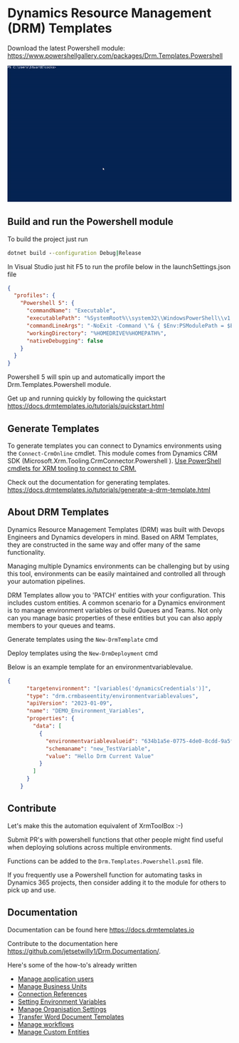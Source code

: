 ﻿# Dynamics Resource Management (DRM) Templates

Download the latest Powershell module: https://www.powershellgallery.com/packages/Drm.Templates.Powershell

![](https://github.com/jetsetwilly1/Drm.Powershell/blob/main/md-images/pwsh-new-drmdeployment.gif)

## Build and run the Powershell module

To build the project just run 

```cmd
dotnet build --configuration Debug|Release
```

In Visual Studio just hit F5 to run the profile below in the launchSettings.json file

```json
{
  "profiles": {
    "Powershell 5": {
      "commandName": "Executable",
      "executablePath": "%SystemRoot%\\system32\\WindowsPowerShell\\v1.0\\powershell.exe",
      "commandLineArgs": "-NoExit -Command \"& { $Env:PSModulePath = $Env:PSModulePath+';$(ProjectDir)\\Output\\'; Import-Module -Name Drm.Templates.Powershell }\"",
      "workingDirectory": "%HOMEDRIVE%%HOMEPATH%",
      "nativeDebugging": false
    }
  }
}
```

Powershell 5 will spin up and automatically import the Drm.Templates.Powershell module.

Get up and running quickly by following the quickstart https://docs.drmtemplates.io/tutorials/quickstart.html

## Generate Templates

To generate templates you can connect to Dynamics environments using the
`Connect-CrmOnline` cmdlet.  This module comes from Dynamics CRM SDK (Microsoft.Xrm.Tooling.CrmConnector.Powershell ).
[Use PowerShell cmdlets for XRM tooling to connect to CRM.](https://learn.microsoft.com/en-us/powershell/module/microsoft.xrm.tooling.crmconnector.powershell/?view=pa-ps-latest)

Check out the documentation for generating templates. https://docs.drmtemplates.io/tutorials/generate-a-drm-template.html

## About DRM Templates

Dynamics Resource Management Templates (DRM) was built with Devops 
Engineers and Dynamics developers in mind. Based on ARM Templates, 
they are constructed in the same way and offer many of the same 
functionality.

Managing multiple Dynamics environments can be challenging but by 
using this tool, environments can be easily maintained and controlled
all through your automation pipelines.

DRM Templates allow you to 'PATCH' entities with your configuration.
This includes custom entities. A common scenario for a Dynamics 
environment is to manage environment variables or build Queues and Teams. 
Not only can you manage basic properties of these entities but
you can also apply members to your queues and teams.

Generate templates using the `New-DrmTemplate` cmd

Deploy templates using the `New-DrmDeployment` cmd

Below is an example template for an environmentvariablevalue.

```json
{
      "targetenvironment": "[variables('dynamicsCredentials')]",
      "type": "drm.crmbaseentity/environmentvariablevalues",
      "apiVersion": "2023-01-09",
      "name": "DEMO_Environment_Variables",
      "properties": {
        "data": [
          {
            "environmentvariablevalueid": "634b1a5e-0775-4de0-8cdd-9a5fdb4ac21f",
            "schemaname": "new_TestVariable",
            "value": "Hello Drm Current Value"
          }
        ]
      }
    }
```

## Contribute

Let's make this the automation equivalent of XrmToolBox :-)

Submit PR's with powershell functions that other people might find useful when deploying solutions across multiple environments.

Functions can be added to the `Drm.Templates.Powershell.psm1` file.

If you frequently use a Powershell function for automating tasks in Dynamics 365 projects, then consider adding it 
to the module for others to pick up and use.

## Documentation

Documentation can be found here https://docs.drmtemplates.io

Contribute to the documentation here https://github.com/jetsetwilly1/Drm.Documentation/.

Here's some of the how-to's already written

- [Manage application users](https://docs.drmtemplates.io/articles/manage-application-user-accounts.html)
- [Manage Business Units](https://docs.drmtemplates.io/articles/manage-business-units.html)
- [Connection References](https://docs.drmtemplates.io/articles/connection-references.html)
- [Setting Environment Variables](https://docs.drmtemplates.io/articles/setting-environment-variables.html)
- [Manage Organisation Settings](https://docs.drmtemplates.io/articles/setting-organisation-settings.html)
- [Transfer Word Document Templates](https://docs.drmtemplates.io/articles/document-templates.html)
- [Manage workflows](https://docs.drmtemplates.io/articles/manage-workflows.html)
- [Manage Custom Entities](https://docs.drmtemplates.io/articles/manage-custom-entities.html)